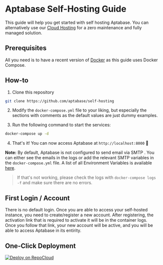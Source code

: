 # Aptabase Self-Hosting Guide

This guide will help you get started with self hosting Aptabase. 
You can alternatively use our [Cloud Hosting](https://aptabase.com) for a zero maintenance and fully managed solution.

## Prerequisites

All you need is to have a recent version of [Docker](https://docs.docker.com/get-docker/) as this guide uses Docker Compose.

## How-to

1. Clone this repository

```sh
git clone https://github.com/aptabase/self-hosting
```

2. Modify the `docker-compose.yml` file to your liking, but especially the sections with comments as the default values are just dummy examples.

3. Run the following command to start the services:

```sh
docker-compose up -d
```

4. That's it! You can now access Aptabase at `http://localhost:8000` 🎉

**Note:** By default, Aptabase is not configured to send email via SMTP . You can either see the emails in the logs or add the relevant SMTP variables in the `docker-compose.yml` file. A list of all Environment Variables is available [here](https://github.com/aptabase/aptabase/blob/main/src/Features/EnvSettings.cs).

> If that's not working, please check the logs with `docker-compose logs -f` and make sure there are no errors.

## First Login / Account

There is no default login. Once you are able to access your self-hosted instance, you need to create/register a new account. After registering, the activation link that is required to activate it will be in the container logs. Once you follow that link, your new account will be active, and you will be able to access Aptabase in its entirity.

## One-Click Deployment

[![Deploy on RepoCloud](https://d16t0pc4846x52.cloudfront.net/deploylobe.svg)](https://repocloud.io/details/?app_id=297)
